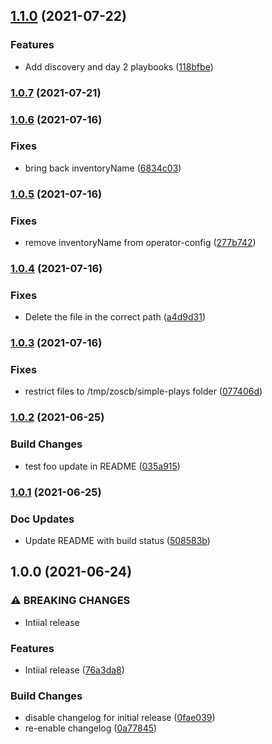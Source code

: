 ## [1.1.0](https://github.ibm.com/operator-collections/simple-plays/compare/1.0.7...1.1.0) (2021-07-22)


### Features

* Add discovery and day 2 playbooks ([118bfbe](https://github.ibm.com/operator-collections/simple-plays/commit/118bfbec07592b93610462f7ea8796f954d3550f))

### [1.0.7](https://github.ibm.com/operator-collections/simple-plays/compare/1.0.6...1.0.7) (2021-07-21)

### [1.0.6](https://github.ibm.com/operator-collections/simple-plays/compare/1.0.5...1.0.6) (2021-07-16)


### Fixes

* bring back inventoryName ([6834c03](https://github.ibm.com/operator-collections/simple-plays/commit/6834c035b9f76e5cc42fb1e55de70730c4e2b824))

### [1.0.5](https://github.ibm.com/operator-collections/simple-plays/compare/1.0.4...1.0.5) (2021-07-16)


### Fixes

* remove inventoryName from operator-config ([277b742](https://github.ibm.com/operator-collections/simple-plays/commit/277b742df58c89295522d74776aa5e531017bf5c))

### [1.0.4](https://github.ibm.com/operator-collections/simple-plays/compare/1.0.3...1.0.4) (2021-07-16)


### Fixes

* Delete the file in the correct path ([a4d9d31](https://github.ibm.com/operator-collections/simple-plays/commit/a4d9d319b337c8027e0b63d67dcef4c940b3b2e1))

### [1.0.3](https://github.ibm.com/operator-collections/simple-plays/compare/1.0.2...1.0.3) (2021-07-16)


### Fixes

* restrict files to /tmp/zoscb/simple-plays folder ([077406d](https://github.ibm.com/operator-collections/simple-plays/commit/077406d094bbae934873e10ed5ffdd9baf653c8a))

### [1.0.2](https://github.ibm.com/operator-collections/simple-plays/compare/1.0.1...1.0.2) (2021-06-25)


### Build Changes

* test foo update in README ([035a915](https://github.ibm.com/operator-collections/simple-plays/commit/035a9153a9d76cf5c088e5a9041da7d88b3286c8))

### [1.0.1](https://github.ibm.com/operator-collections/simple-plays/compare/1.0.0...1.0.1) (2021-06-25)


### Doc Updates

* Update README with build status ([508583b](https://github.ibm.com/operator-collections/simple-plays/commit/508583b6c432827c733d66b06685a94913ce829e))

## 1.0.0 (2021-06-24)


### ⚠ BREAKING CHANGES

* Intiial release

### Features

* Intiial release ([76a3da8](https://github.ibm.com/operator-collections/simple-plays/commit/76a3da8e5930e74f08fad598368fe6e23519f092))


### Build Changes

* disable changelog for initial release ([0fae039](https://github.ibm.com/operator-collections/simple-plays/commit/0fae039f5c493f0ca465f75540b8b09c374df7ad))
* re-enable changelog ([0a77845](https://github.ibm.com/operator-collections/simple-plays/commit/0a77845185994e72b1d17694b16f3c0760c9727b))


